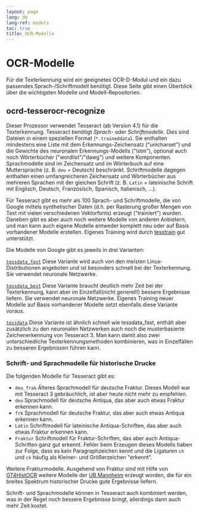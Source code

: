 ```yaml
---
layout: page
lang: de
lang-ref: models
toc: true
title: OCR-Modelle
---
```

# OCR-Modelle

Für die Texterkennung wird ein geeignetes OCR-D-Modul und ein dazu passendes
Sprach-/Schriftmodell benötigt. Diese Seite gibt einen Überblick über die
wichtigsten Modelle und Modell-Repositorien.

## ocrd-tesserocr-recognize

Dieser Prozessor verwendet Tesseract (ab Version 4.1) für die Texterkennung. Tesseract benötigt
_Sprach-_ oder _Schriftmodelle_. Dies sind Dateien in einem speziellen Format (`*.traineddata`). Sie enthalten
mindestens eine Liste mit dem Erkennungs-Zeichensatz ("unicharset") und die Gewichte des neuronalen Erkennungs-Modells ("lstm"), optional auch noch Wörterbücher ("wordlist"/"dawg") und weitere Komponenten.
Sprachmodelle sind im Zeichensatz und im Wörterbuch auf eine Muttersprache (z. B. `deu` = Deutsch) beschränkt.
Schriftmodelle dagegen enthalten einen umfangreicheren Zeichensatz und Wörterbücher aus mehreren Sprachen mit der gleichen Schrift (z. B. `Latin` = lateinische Schrift mit Englisch, Deutsch, Französisch,
Spanisch, Italienisch, ...).

Für Tesseract gibt es mehr als 100 Sprach- und Schriftmodelle, die von Google mittels synthetischer Daten
(d.h. per Rasterung großer Mengen von Text mit vielen verschiedenen Vektorfonts) erzeugt ("trainiert")
wurden. Daneben gibt es aber auch noch weitere Modelle von anderen Anbietern, und man kann auch eigene
Modelle entweder komplett neu oder auf Basis vorhandener Modelle erstellen. Eigenes Training wird durch
[tesstrain](https://github.com/tesseract-ocr/tesstrain) gut unterstützt.

Die Modelle von Google gibt es jeweils in drei Varianten:

[`tessdata_fast`](https://github.com/tesseract-ocr/tessdata_fast) Diese Variante wird auch von den meisten
Linux-Distributionen angeboten und ist besonders schnell bei der Texterkennung. Sie verwendet neuronale Netzwerke.

[`tessdata_best`](https://github.com/tesseract-ocr/tessdata_best) Diese Variante braucht deutlich mehr Zeit bei der
Texterkennung, kann aber im Einzelfall(nicht generell!) bessere Ergebnisse liefern. Sie verwendet neuronale Netzwerke.
Eigenes Training neuer Modelle auf Basis vorhandener Modelle setzt ebenfalls diese Variante voraus.

[`tessdata`](https://github.com/tesseract-ocr/tessdata) Diese Variante ist ähnlich schnell wie tessdata_fast, enthält
aber zusätzlich zu den neuronalen Netzwerken auch noch die musterbasierte Zeichenerkennung von Tesseract 3.
Man kann damit also zwei unterschiedliche Texterkennungsmethoden kombinieren, was in Einzelfällen zu besseren Ergebnissen
führen kann.

### Schrift- und Sprachmodelle für historische Drucke

Die folgenden Modelle für Tesseract gibt es:

  * `deu_frak` Älteres Sprachmodell für deutsche Fraktur. Dieses Modell war mit Tesseract 3 gebräuchlich, ist aber heute nicht mehr zu empfehlen.
  * `deu` Sprachmodell für deutsche Antiqua, das aber auch etwas Fraktur erkennen kann.
  * `frk` Sprachmodell für deutsche Fraktur, das aber auch etwas Antiqua erkennen kann.
  * `Latin` Schriftmodell für lateinische Antiqua-Schriften, das aber auch etwas Fraktur erkennen kann.
  * `Fraktur` Schriftmodell für Fraktur-Schriften, das aber auch Antiqua-Schriften ganz gut erkennt. Fehler beim
    Erzeugen dieses Modells haben zur Folge, dass es kein Paragraphzeichen kennt und die Ligaturen `ch` und `ck`
    häufig als Kleiner- und Größerzeichen "erkennt".

Weitere Frakturmodelle. Ausgehend von Fraktur sind mit Hilfe von [GT4HistOCR](https://zenodo.org/record/1344132)
weitere Modelle der [UB Mannheim](https://ub-backup.bib.uni-mannheim.de/~stweil/ocrd-train/data/Fraktur_5000000/)
erzeugt worden, die für ein breites Spektrum historischer Drucke gute Ergebnisse liefern.

Schrift- und Sprachmodelle können in Tesseract auch kombiniert werden, was in
der Regel noch bessere Ergebnisse bringt, allerdings dann auch mehr Zeit
kostet.
